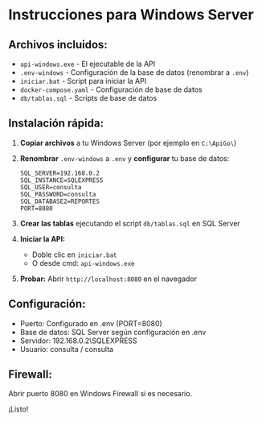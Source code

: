 # Instrucciones para Windows Server

## Archivos incluidos:
- `api-windows.exe` - El ejecutable de la API
- `.env-windows` - Configuración de la base de datos (renombrar a `.env`)
- `iniciar.bat` - Script para iniciar la API
- `docker-compose.yaml` - Configuración de base de datos
- `db/tablas.sql` - Scripts de base de datos

## Instalación rápida:

1. **Copiar archivos** a tu Windows Server (por ejemplo en `C:\ApiGo\`)

2. **Renombrar** `.env-windows` a `.env` y **configurar** tu base de datos:
   ```
   SQL_SERVER=192.168.0.2
   SQL_INSTANCE=SQLEXPRESS
   SQL_USER=consulta
   SQL_PASSWORD=consulta
   SQL_DATABASE2=REPORTES
   PORT=8080
   ```

3. **Crear las tablas** ejecutando el script `db/tablas.sql` en SQL Server

4. **Iniciar la API:**
   - Doble clic en `iniciar.bat`
   - O desde cmd: `api-windows.exe`

5. **Probar:** Abrir `http://localhost:8080` en el navegador

## Configuración:
- Puerto: Configurado en .env (PORT=8080)
- Base de datos: SQL Server según configuración en .env
- Servidor: 192.168.0.2\SQLEXPRESS
- Usuario: consulta / consulta

## Firewall:
Abrir puerto 8080 en Windows Firewall si es necesario.

¡Listo!
